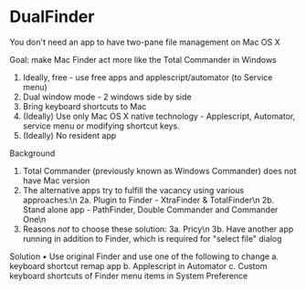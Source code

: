 # DualFinder
You don't need an app to have two-pane file management on Mac OS X

Goal: make Mac Finder act more like the Total Commander in Windows
	
1. Ideally, free - use free apps and applescript/automator  (to Service menu) 
2. Dual window mode - 2 windows side by side
3. Bring keyboard shortcuts to Mac
4. (Ideally) Use only Mac OS X native technology - Applescript, Automator, service menu or modifying shortcut keys.
5. (Ideally) No resident app

Background

1. Total Commander (previously known as Windows Commander) does not have Mac version
2. The alternative apps try to fulfill the vacancy using various approaches:\n
2a. Plugin to Finder - XtraFinder & TotalFinder\n
2b. Stand alone app - PathFinder, Double Commander and Commander One\n
3. Reasons *not* to choose these solution:
3a. Pricy\n
3b. Have another app running in addition to Finder, which is required for "select file" dialog 

Solution
	• Use original Finder and use one of the following to change 
		a. keyboard shortcut remap app
		b. Applescript in Automator
		c. Custom keyboard shortcuts of Finder menu items in System Preference
